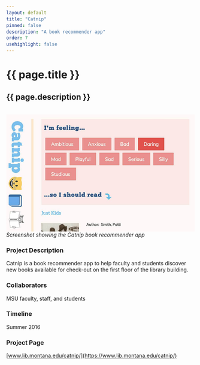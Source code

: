 ```yaml
---
layout: default
title: "Catnip"
pinned: false
description: "A book recommender app" 
order: 7
usehighlight: false
---
```



# {{ page.title }}
## {{ page.description }}

<br>

<img style="display: block;" class="img-fluid" src="/assets/img/catnip.jpg" alt="screenshot of the catnip web app">
<em>Screenshot showing the Catnip book recommender app </em>

### Project Description
Catnip is a book recommender app to help faculty and students discover new books available for check-out on the first floor of the library building.

### Collaborators
MSU faculty, staff, and students

### Timeline
Summer 2016

### Project Page
[www.lib.montana.edu/catnip/](https://www.lib.montana.edu/catnip/)
